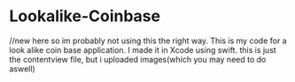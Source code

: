 # Lookalike-Coinbase
//new here so im probably not using this the right way. This is my code for a look alike coin base application. I made it in Xcode using swift. this is just the contentview file, but i uploaded images(which you may need to do aswell)
